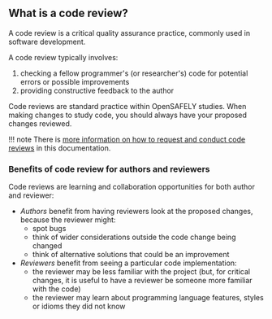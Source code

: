 ## What is a code review?

A code review is a critical quality assurance practice, commonly used in software development.

A code review typically involves:

1. checking a fellow programmer's (or researcher's) code for potential errors or possible improvements
2. providing constructive feedback to the author

Code reviews are standard practice within OpenSAFELY studies.
When making changes to study code, you should always have your proposed changes reviewed.

!!! note
    There is [more information on how to request and conduct code reviews](code-reviews-pull-request.md) in this documentation.

### Benefits of code review for authors and reviewers

Code reviews are learning and collaboration opportunities for both author and reviewer:

* *Authors* benefit from having reviewers look at the proposed changes, because the reviewer might:
  * spot bugs
  * think of wider considerations outside the code change being changed
  * think of alternative solutions that could be an improvement
* *Reviewers* benefit from seeing a particular code implementation:
  * the reviewer may be less familiar with the project
    (but, for critical changes, it is useful to have a reviewer be someone more familiar with the code)
  * the reviewer may learn about programming language features, styles or idioms they did not know

